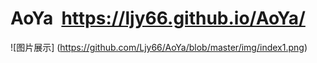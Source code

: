 # AoYa  https://ljy66.github.io/AoYa/
![图片展示] (https://github.com/Ljy66/AoYa/blob/master/img/index1.png)
